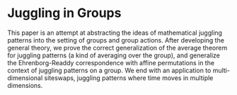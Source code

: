 # Juggling in Groups

This paper is an attempt at abstracting the ideas of mathematical juggling patterns into the setting of groups and group actions. After developing the general theory, we prove the correct generalization of the average theorem for juggling patterns (a kind of averaging over the group), and generalize the Ehrenborg-Readdy correspondence with affine permutations in the context of juggling patterns on a group. We end with an application to multi-dimensional siteswaps, juggling patterns where time moves in multiple dimensions. 